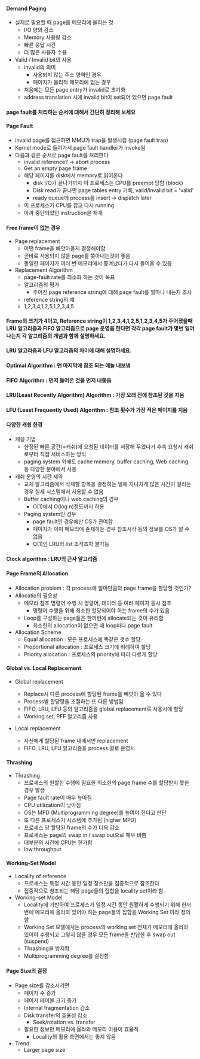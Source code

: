#### Demand Paging

- 실제로 필요할 때 page를 메모리에 올리는 것
  - I/O 양의 감소
  - Memory 사용량 감소
  - 빠른 응답 시간
  - 더 많은 사용자 수용
- Valid / Invalid bit의 사용
  - invalid의 의미
    - 사용되지 않는 주소 영역인 경우
    - 페이지가 물리적 메모리에 없는 경우
  - 처음에는 모든 page entry가 invalid로 초기화
  - address translation 시에 invalid bit이 set되어 있으면 page fault





#### page fault를 처리하는 순서에 대해서 간단히 정리해 보세요



#### Page Fault

- invalid page를 접근하면 MMU가 trap을 발생시킴 (page fault trap)
- Kernel mode로 들어가서 page fault handler가 invoke됨
- 다음과 같은 순서로 page fault를 처리한다
  - invalid reference? -> abort process
  - Get an empty page frame
  - 해당 페이지를 disk에서 memory로 읽어온다
    - disk I/O가 끝나기까지 이 프로세스는 CPU를 preempt 당함 (block)
    - Disk read가 끝나면 page tables entry 기록, valid/invalid bit = 'valid'
    - ready queue에 process를 insert -> dispatch later
  - 이 프로세스가 CPU를 잡고 다시 running
  - 아까 중단되었던 instruction을 재개





#### Free frame이 없는 경우

- Page replacement
  - 어떤 frame을 빼앗아올지 결정해야함
  - 곧바로 사용되지 않을 page를 쫒아내는것이 좋음
  - 동일한 페이지가 여러 번 메모리에서 쫒겨났다가 다시 들어올 수 있음
- Replacement Algorithm
  - page-fault rate를 최소화 하는 것이 목표
  - 알고리즘의 평가
    - 주어진 page reference string에 대해 page fault를 얼마나 내는지 조사
  - reference string의 예
  - 1,2,3,4,1,2,5,1,2,3,4,5



#### Frame의 크기가 4이고, Reference string이 1,2,3,4,1,2,5,1,2,3,4,5가 주어졌을때 LRU 알고리즘과 FIFO 알고리즘으로 page 운영을 한다면 각각 page fault가 몇번 일어나는지 각 알고리즘의 개념과 함께 설명하세요.



#### LRU 알고리즘과 LFU 알고리즘의 차이에 대해 설명하세요.



#### Optimal Algorithm : 맨 마지막에 참조 되는 애늘 내보냄

#### FIFO Algorithm : 먼저 들어온 것을 먼저 내쫒음

#### LRU(Least Recently Algorithm) Algorithm : 가장 오래 전에 참조된 것을 지움

#### LFU (Least Frequently Used) Algorithm : 참조 횟수가 가장 적은 페이지를 지움





#### 다양한 캐슁 한경

- 캐슁 기법
  - 한정된 빠른 공간(=캐쉬)에 요청된 데이터를 저장해 두었다가 후속 요청시 캐쉬로부터 직접 서비스하는 방식
  - paging system 외에도 cache memory, buffer caching, Web caching 등 다양한 분야에서 사용
- 캐쉬 운영의 시간 제약
  - 교체 알고리즘에서 삭제할 항목을 결정하는 일에 지나치게 많은 시간이 걸리는 경우 실제 시스템에서 사용할 수 없음
  - Buffer caching이나 web caching의 경우
    - O(1)에서 O(log n)정도까지 허용
  - Paging system인 경우
    - page fault인 경우에만 OS가 관여함
    - 페이지가 이미 메모리에 존재하는 경우 참조시각 등의 정보를 OS가 알 수 없음
    - O(1)인 LRU의 list 조작조차 불가능



#### Clock algorithm : LRU의 근사 알고리즘



#### Page Frame의 Allocation

- Allocation problem : 각 process에 얼마만큼의 page frame을 할당할 것인가?
- Allocatio의 필요성
  - 메모리 참조 명령어 수행 시 명령어, 데이터 등 여러 페이지 동시 참조
    - 명령어 수행을 위해 최소한 할당되어야 하는 frame의 수가 있음
  - Loop를 구성하는 page들은 한꺼번에 allocate되는 것이 유리함
    - 최소한의 allocation이 없으면 매 loop마다 page fault
- Allocation Scheme
  - Equal allocation : 모든 프로세스에 똑같은 갯수 할당
  - Proportional allocation : 프로세스 크기에 비례하여 할당
  - Priority allocation : 프로세스의 priority에 따라 다르게 할당



#### Global vs. Local Replacement

- Global replacement
  - Replace시 다른 process에 할당된 frame을 빼앗아 올 수 있다
  - Process별 할당량을 조절하는 또 다른 방법임
  - FIFO, LRU, LFU 등의 알고리즘을 global replacement로 사용시에 할당
  - Working set, PFF 알고리즘 사용

- Local replacement
  - 자신에게 할당된 frame 내에서만 replacement
  - FIFO, LRU, LFU 알고리즘을 process 별로 운영시



#### Thrashing

- Thrashing
  - 프로세스의 원할한 수행에 필요한 최소한의 page frame 수를 할당받지 못한 경우 발생
  - Page fault rate이 매우 높아짐
  - CPU utilization이 낮아짐
  - OS는 MPD (Multiprogramming degree)를 높여야 한다고 판단
  - 또 다른 프로세스가 시스템에 추가됨 (higher MPD)
  - 프로세스 당 할당된 frame의 수가 더욱 감소
  - 프로세스는 page의 swap in / swap out으로 매우 바쁨
  - 대부분의 시간에 CPU는 한가함
  - low throughput



#### Working-Set Model

- Locality of reference
  - 프로세스는 특정 시간 동안 일정 장소만을 집중적으로 참조한다
  - 집중적으로 참조되는 해당 page들의 집합을 locality set이라 함
- Working-set Model
  - Locality에 기반하여 프로세스가 일정 시간 동안 원활하게 수행되기 위해 한꺼번에 메모리에 올라와 있어야 하는 page들의 집합을 Working Set 이라 정의함
  - Working Set 모델에서는 process의 working set 전체가 메모리에 올라와 있어야 수행되고 그렇지 않을 경우 모든 frame을 반납한 후 swap out (suspend)
  - Thrashing을 방지함
  - Multiprogramming degree를 결정함



#### Page Size의 결정

- Page size를 감소시키면
  - 페이지 수 증가
  - 페이지 테이블 크기 증가
  - Internal fragmentation 감소
  - Disk transfer의 효율성 감소
    - Seek/rotation vs. transfer
  - 필요한 정보만 메모리에 올라와 메모리 이용이 효율적
    - Locality의 활용 측면에서는 좋지 않음
- Trend
  - Larger page size